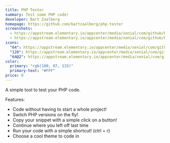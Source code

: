 ```yaml
---
title: PHP Tester
summary: Test some PHP code!
developer: Bart Zaalberg
homepage: https://github.com/bartzaalberg/php-tester
screenshots:
  - https://appstream.elementary.io/appcenter/media/xenial/com/github/bartzaalberg.php-tester.desktop/D18F35D484B3C49A96840719A7B04774/screenshots/image-1_orig.png
  - https://appstream.elementary.io/appcenter/media/xenial/com/github/bartzaalberg.php-tester.desktop/D18F35D484B3C49A96840719A7B04774/screenshots/image-2_orig.png
icons:
  "64": https://appstream.elementary.io/appcenter/media/xenial/com/github/bartzaalberg.php-tester.desktop/D18F35D484B3C49A96840719A7B04774/icons/64x64/com.github.bartzaalberg.php-tester_com.github.bartzaalberg.php-tester.png
  "128": https://appstream.elementary.io/appcenter/media/xenial/com/github/bartzaalberg.php-tester.desktop/D18F35D484B3C49A96840719A7B04774/icons/128x128/com.github.bartzaalberg.php-tester_com.github.bartzaalberg.php-tester.png
  "64@2": https://appstream.elementary.io/appcenter/media/xenial/com/github/bartzaalberg.php-tester.desktop/D18F35D484B3C49A96840719A7B04774/icons/64x64@2/com.github.bartzaalberg.php-tester_com.github.bartzaalberg.php-tester.png
color:
  primary: "rgb(100, 87, 133)"
  primary-text: "#FFF"
price: 0
---
```


<p>A simple tool to test your PHP code.</p>
<p>Features:</p>
<ul>
  <li>Code without having to start a whole project!</li>
  <li>Switch PHP versions on the fly!</li>
  <li>Copy your snippet with a simple click on a button!</li>
  <li>Continue where you left off last time</li>
  <li>Run your code with a simple shortcut! (ctrl + r)</li>
  <li>Choose a cool theme to code in</li>
</ul>